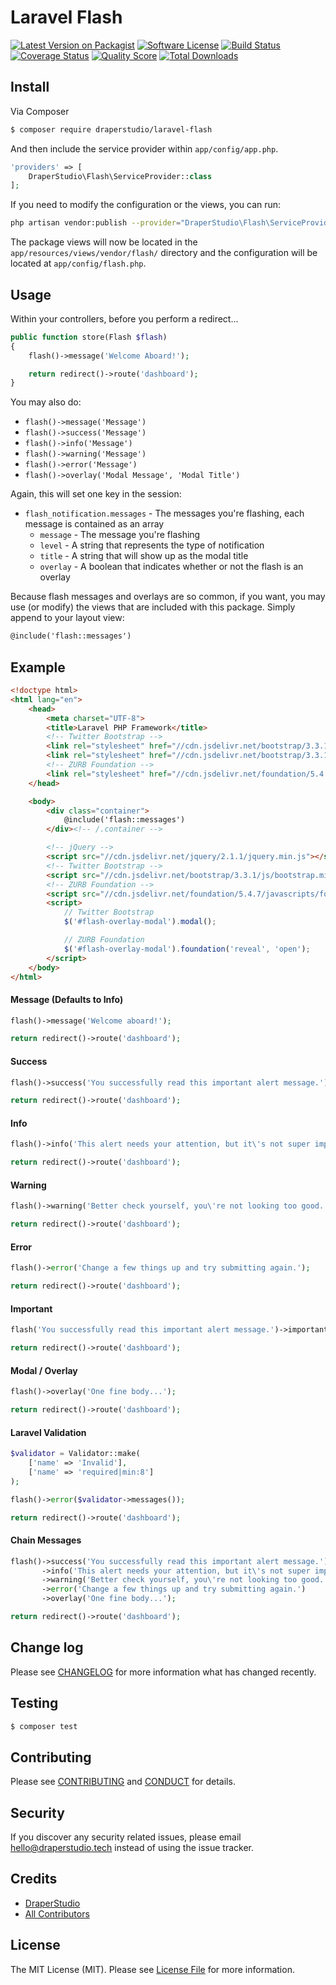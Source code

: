# Laravel Flash

[![Latest Version on Packagist][ico-version]][link-packagist]
[![Software License][ico-license]](LICENSE.md)
[![Build Status][ico-travis]][link-travis]
[![Coverage Status][ico-scrutinizer]][link-scrutinizer]
[![Quality Score][ico-code-quality]][link-code-quality]
[![Total Downloads][ico-downloads]][link-downloads]

## Install

Via Composer

``` bash
$ composer require draperstudio/laravel-flash
```

And then include the service provider within `app/config/app.php`.

``` php
'providers' => [
    DraperStudio\Flash\ServiceProvider::class
];
```

If you need to modify the configuration or the views, you can run:

```bash
php artisan vendor:publish --provider="DraperStudio\Flash\ServiceProvider"
```

The package views will now be located in the `app/resources/views/vendor/flash/` directory and the configuration will be located at `app/config/flash.php`.

## Usage

Within your controllers, before you perform a redirect...

``` php
public function store(Flash $flash)
{
    flash()->message('Welcome Aboard!');

    return redirect()->route('dashboard');
}
```

You may also do:

- `flash()->message('Message')`
- `flash()->success('Message')`
- `flash()->info('Message')`
- `flash()->warning('Message')`
- `flash()->error('Message')`
- `flash()->overlay('Modal Message', 'Modal Title')`

Again, this will set one key in the session:

- `flash_notification.messages` - The messages you're flashing, each message is contained as an array
    - `message` - The message you're flashing
    - `level`   - A string that represents the type of notification
    - `title`   - A string that will show up as the modal title
    - `overlay` - A boolean that indicates whether or not the flash is an overlay

Because flash messages and overlays are so common, if you want, you may use (or modify) the views that are included with this package. Simply append to your layout view:

```html
@include('flash::messages')
```

## Example

```html
<!doctype html>
<html lang="en">
    <head>
        <meta charset="UTF-8">
        <title>Laravel PHP Framework</title>
        <!-- Twitter Bootstrap -->
        <link rel="stylesheet" href="//cdn.jsdelivr.net/bootstrap/3.3.1/css/bootstrap.min.css">
        <link rel="stylesheet" href="//cdn.jsdelivr.net/bootstrap/3.3.1/css/bootstrap-theme.min.css">
        <!-- ZURB Foundation -->
        <link rel="stylesheet" href="//cdn.jsdelivr.net/foundation/5.4.7/stylesheets/foundation.min.css">
    </head>

    <body>
        <div class="container">
            @include('flash::messages')
        </div><!-- /.container -->

        <!-- jQuery -->
        <script src="//cdn.jsdelivr.net/jquery/2.1.1/jquery.min.js"></script>
        <!-- Twitter Bootstrap -->
        <script src="//cdn.jsdelivr.net/bootstrap/3.3.1/js/bootstrap.min.js"></script>
        <!-- ZURB Foundation -->
        <script src="//cdn.jsdelivr.net/foundation/5.4.7/javascripts/foundation.min.js"></script>
        <script>
            // Twitter Bootstrap
            $('#flash-overlay-modal').modal();

            // ZURB Foundation
            $('#flash-overlay-modal').foundation('reveal', 'open');
        </script>
    </body>
</html>

```

#### Message (Defaults to Info)
``` php
flash()->message('Welcome aboard!');

return redirect()->route('dashboard');
```

#### Success
``` php
flash()->success('You successfully read this important alert message.');

return redirect()->route('dashboard');
```

#### Info

``` php
flash()->info('This alert needs your attention, but it\'s not super important.');

return redirect()->route('dashboard');
```

#### Warning
``` php
flash()->warning('Better check yourself, you\'re not looking too good.');

return redirect()->route('dashboard');
```

#### Error

``` php
flash()->error('Change a few things up and try submitting again.');

return redirect()->route('dashboard');
```

#### Important

``` php
flash('You successfully read this important alert message.')->important();

return redirect()->route('dashboard');
```

#### Modal / Overlay
``` php
flash()->overlay('One fine body...');

return redirect()->route('dashboard');
```

#### Laravel Validation
``` php
$validator = Validator::make(
    ['name' => 'Invalid'],
    ['name' => 'required|min:8']
);

flash()->error($validator->messages());

return redirect()->route('dashboard');
```

#### Chain Messages

``` php
flash()->success('You successfully read this important alert message.')
       ->info('This alert needs your attention, but it\'s not super important.')
       ->warning('Better check yourself, you\'re not looking too good.')
       ->error('Change a few things up and try submitting again.')
       ->overlay('One fine body...');

return redirect()->route('dashboard');
```

## Change log

Please see [CHANGELOG](CHANGELOG.md) for more information what has changed recently.

## Testing

``` bash
$ composer test
```

## Contributing

Please see [CONTRIBUTING](CONTRIBUTING.md) and [CONDUCT](CONDUCT.md) for details.

## Security

If you discover any security related issues, please email hello@draperstudio.tech instead of using the issue tracker.

## Credits

- [DraperStudio][link-author]
- [All Contributors][link-contributors]

## License

The MIT License (MIT). Please see [License File](LICENSE.md) for more information.

[ico-version]: https://img.shields.io/packagist/v/DraperStudio/laravel-flash.svg?style=flat-square
[ico-license]: https://img.shields.io/badge/license-MIT-brightgreen.svg?style=flat-square
[ico-travis]: https://img.shields.io/travis/DraperStudio/Laravel-Flash/master.svg?style=flat-square
[ico-scrutinizer]: https://img.shields.io/scrutinizer/coverage/g/DraperStudio/laravel-flash.svg?style=flat-square
[ico-code-quality]: https://img.shields.io/scrutinizer/g/DraperStudio/laravel-flash.svg?style=flat-square
[ico-downloads]: https://img.shields.io/packagist/dt/DraperStudio/laravel-flash.svg?style=flat-square

[link-packagist]: https://packagist.org/packages/DraperStudio/laravel-flash
[link-travis]: https://travis-ci.org/DraperStudio/Laravel-Flash
[link-scrutinizer]: https://scrutinizer-ci.com/g/DraperStudio/laravel-flash/code-structure
[link-code-quality]: https://scrutinizer-ci.com/g/DraperStudio/laravel-flash
[link-downloads]: https://packagist.org/packages/DraperStudio/laravel-flash
[link-author]: https://github.com/DraperStudio
[link-contributors]: ../../contributors
